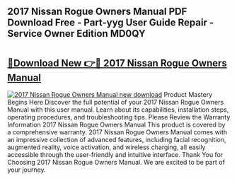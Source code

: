 ## 2017 Nissan Rogue Owners Manual PDF Download Free - Part-yyg User Guide Repair - Service Owner Edition MD0QY

# <h2><a href="http://bc25768.oget.top/?id=2017+Nissan+Rogue+Owners+Manual">🔗Download New 👉🔴 2017 Nissan Rogue Owners Manual</a></h2>

[![2017 Nissan Rogue Owners Manual new download](https://i.imgur.com/5g1atiW.png)](http://bc25768.oget.top/?id=2017+Nissan+Rogue+Owners+Manual)
Product Mastery Begins Here Discover the full potential of your 2017 Nissan Rogue Owners Manual with this user manual. Learn about its capabilities, installation steps, operating procedures, and troubleshooting tips. Please Review the Warranty Information 2017 Nissan Rogue Owners Manual This product is covered by a comprehensive warranty. 2017 Nissan Rogue Owners Manual comes with an impressive collection of advanced features, including facial recognition, augmented reality, voice activation, and wireless charging, all easily accessible through the user-friendly and intuitive interface. Thank You for Choosing 2017 Nissan Rogue Owners Manual. We are excited to be part of your journey.
